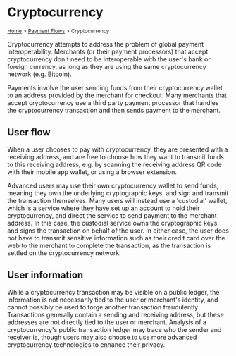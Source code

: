 # Cryptocurrency
<sup>[Home][home] > [Payment Flows][payment-flows] > Cryptocurrency</sup>

Cryptocurrency attempts to address the problem of global payment
interoperability. Merchants (or their payment processors) that accept
cryptocurrency don't need to be interoperable with the user's bank or foreign
currency, as long as they are using the same cryptocurrency network (e.g.
Bitcoin).

Payments involve the user sending funds from their cryptocurrency wallet to an
address provided by the merchant for checkout. Many merchants that accept
cryptocurrency use a third party payment processor that handles the
cryptocurrency transaction and then sends payment to the merchant.

## User flow

When a user chooses to pay with cryptocurrency, they are presented with a
receiving address, and are free to choose how they want to transmit funds to
this receiving address, e.g. by scanning the receiving address QR code with
their mobile app wallet, or using a browser extension.

Advanced users may use their own cryptocurrency wallet to send funds, meaning
they own the underlying cryptographic keys, and sign and transmit the
transaction themselves. Many users will instead use a 'custodial' wallet, which
is a service where they have set up an account to hold their cryptocurrency, and
direct the service to send payment to the merchant address. In this case, the
custodial service owns the cryptographic keys and signs the transaction on
behalf of the user. In either case, the user does not have to transmit sensitive
information such as their credit card over the web to the merchant to complete
the transaction, as the transaction is settled on the cryptocurrency network.

## User information

While a cryptocurrency transaction may be visible on a public ledger, the
information is not necessarily tied to the user or merchant's identity, and
cannot possibly be used to forge another transaction fraudulently. Transactions
generally contain a sending and receiving address, but these addresses are not
directly tied to the user or merchant. Analysis of a cryptocurrency's public
transaction ledger may trace who the sender and receiver is, though users may
also choose to use more advanced cryptocurrency technologies to enhance their
privacy.

[home]: ../README.md
[payment-flows]: README.md
